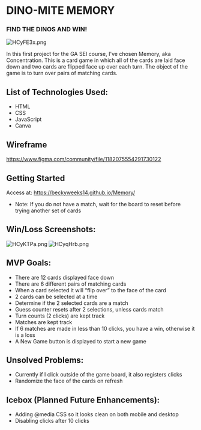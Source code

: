 # DINO-MITE MEMORY  
### FIND THE DINOS AND WIN!
![HCyFE3x.png](https://iili.io/HCyFE3x.png)

In this first project for the GA SEI course, I've chosen Memory, aka Concentration. This is a card game in which all of the cards are laid face down and two cards are flipped face up over each turn. The object of the game is to turn over pairs of matching cards.

## List of Technologies Used:
- HTML
- CSS
- JavaScript
- Canva

## Wireframe
https://www.figma.com/community/file/1182075554291730122

## Getting Started
Access at: https://beckyweeks14.github.io/Memory/
- Note: If you do not have a match, wait for the board to reset before trying another set of cards

## Win/Loss Screenshots:
![HCyKTPa.png](https://iili.io/HCyKTPa.png) ![HCyqHrb.png](https://iili.io/HCyqHrb.png)
## MVP Goals:
- There are 12 cards displayed face down
- There are 6 different pairs of matching cards
- When a card selected it will “flip over” to the face of the card
- 2 cards can be selected at a time
- Determine if the 2 selected cards are a match
- Guess counter resets after 2 selections, unless cards match
- Turn counts (2 clicks) are kept track
- Matches are kept track 
- If 6 matches are made in less than 10 clicks, you have a win,
  otherwise it is a loss
- A New Game button is displayed to start a new game

## Unsolved Problems: 
- Currently if I click outside of the game board, it also registers clicks
- Randomize the face of the cards on refresh 

## Icebox (Planned Future Enhancements):
- Adding @media CSS so it looks clean on both mobile and desktop
- Disabling clicks after 10 clicks

